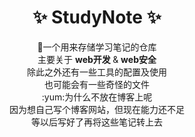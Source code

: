<div align=center>

# ✨ StudyNote ✨

</div>

<div align=center>
  🎉一个用来存储学习笔记的仓库
</div>

<div align=center>
 主要关于 <b> web开发 </b> & <b> web安全 </b>
</div>

<div align=center>
  除此之外还有一些工具的配置及使用  
</div>

<div align=center>
  也可能会有一些奇怪的文件
</div>

<div align=center>
  :yum:为什么不放在博客上呢
<div>
  
<div align=center>
  因为想自己写个博客网站，但现在能力还不足
</div>
  
<div align=center>
  等以后写好了再将这些笔记转上去
</div>
